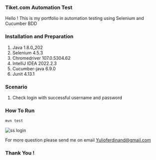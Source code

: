 ### Tiket.com Automation Test 
Hello ! This is my portfolio in automation testing using Selenium and Cucumber BDD

### Installation and Preparation
1. Java 1.8.0_202
2. Selenium 4.5.3
3. Chromedriver 107.0.5304.62
4. IntelliJ IDEA 2022.2.3
5. Cucumber-java 6.9.0
6. Junit 4.13.1

### Scenario
1. Check login with successful username and password

### How To Run
```bash
mvn test
```
![ss login](https://user-images.githubusercontent.com/46779184/200120951-1d650201-0ef2-4720-a326-d729569901a3.png)

For more question please send me on email Yulioferdinand@gmail.com


### Thank You !
